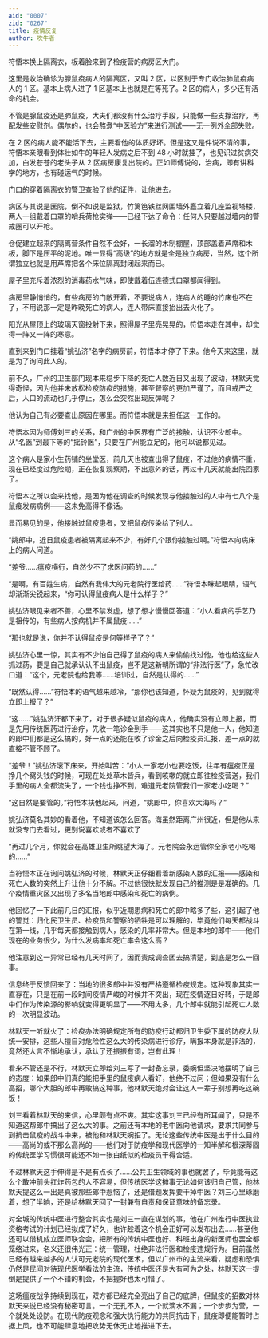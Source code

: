 ```yaml
---
aid: "0007"
zid: "0267"
title: 疫情反复
author: 吹牛者
---
```


符悟本换上隔离衣，板着脸来到了检疫营的病房区大门。

这里是收治确诊为腺鼠疫病人的隔离区，又叫 2 区，以区别于专门收治肺鼠疫病人的 1 区。基本上病人进了 1 区基本上也就是在等死了。2 区的病人，多少还有活命的机会。

不管是腺鼠疫还是肺鼠疫，大夫们都没有什么治疗手段，只能做一些支撑治疗，再配发些安慰剂。偶尔的，也会熬煮“中医验方”来进行测试――无一例外全部失败。

在 2 区的病人能不能活下去，主要看他的体质好坏。但是这又是件说不清的事，符悟本亲眼看到体壮如牛的年轻人发病之后不到 48 小时就挂了，也见识过贫病交加，白发苍苍的老头子从 2 区病房康复出院的。正如师傅说的，治病，即有讲科学的地方，也有碰运气的时候。

门口的穿着隔离衣的警卫查验了他的证件，让他进去。

病区与其说是医院，倒不如说是监狱，竹篱笆铁丝网围墙外矗立着几座监视塔楼，两人一组戴着口罩的哨兵荷枪实弹――已经下达了命令：任何人只要越过墙内的警戒圈可以开枪。

仓促建立起来的隔离营条件自然不会好，一长溜的木制棚屋，顶部盖着芦席和木板，脚下是压平的泥地。唯一显得“高级”的地方就是全是独立病房，当然，这个所谓独立也就是用芦席把各个床位隔离封闭起来而已。

屋子里充斥着浓烈的消毒药水气味，即使戴着伍连德式口罩都闻得到。

病房里静悄悄的，有些病房的门敞开着，不要说病人，连病人的睡的竹床也不在了，不用说那一定是昨晚死亡的病人，连人带床直接抬出去火化了。

阳光从屋顶上的玻璃天窗投射下来，照得屋子里亮晃晃的，符悟本走在其中，却觉得一阵又一阵的寒意。

直到来到门口挂着“姚弘济”名字的病房前，符悟本才停了下来。他今天来这里，就是为了询问此人的。

前不久，广州的卫生部门现本来稳步下降的死亡人数近日又出现了波动，林默天觉得奇怪，因为他并未放松检疫防疫的措施，甚至督察的更加严谨了，而且戒严之后，人口的流动也几乎停止，怎么会突然出现反弹呢？

他认为自己有必要查出原因在哪里。而符悟本就是来担任这一工作的。

符悟本因为师傅刘三的关系，和广州的中医界有广泛的接触，认识不少郎中。从“名医”到最下等的“摇铃医”，只要在广州能立足的，他可以说都见过。

这个病人是家小生药铺的坐堂医，前几天也被查出得了鼠疫，不过他的病情不重，现在已经度过危险期，正在恢复观察期，不出意外的话，再过十几天就能出院回家了。

符悟本之所以会来找他，是因为他在调查的时候发现与他接触过的人中有七八个是鼠疫发病病例――这未免高得不像话。

显而易见的是，他接触过鼠疫患者，又把鼠疫传染给了别人。

“姚郎中，近日鼠疫患者被隔离起来不少，有好几个跟你接触过啊。”符悟本向病床上的病人问道。

“差爷……瘟疫横行，自然少不了求医问药的……”

“是啊，有百姓生病，自然有我伟大的元老院行医给药……”符悟本眯起眼睛，语气却渐渐尖锐起来，“你可认得鼠疫病人是什么样子？”

姚弘济眼见来者不善，心里不禁发虚，想了想才慢慢回答道：“小人看病的手艺乃是祖传的，有些病人按病机并不属鼠疫……”

“那也就是说，你并不认得鼠疫是何等样子了？”

姚弘济心里一惊，其实有不少怕自己得了鼠疫的病人来偷偷找过他，他也给这些人抓过药，要是自己就承认认不出鼠疫，岂不是这新朝所谓的“非法行医”了，急忙改口道：“这个，元老院也给我等……培训过，自然是认得的……”

“既然认得……”符悟本的语气越来越冷，“那你也该知道，怀疑为鼠疫的，见到就得立即上报了？”

“这……”姚弘济汗都下来了，对于很多疑似鼠疫的病人，他确实没有立即上报，而是先用传统医药进行治疗，先收一笔诊金到手――这其实也不只是他一人，他知道的郎中们都是这么搞的，好一点的还能在收了诊金之后向检疫员汇报，差一点的就直接不管不顾了。

“差爷！”姚弘济滚下床来，开始叫苦：“小人一家老小也要吃饭，往年有瘟疫正是挣几个窝头钱的时候，可现在处处草木皆兵，看到咳嗽的就立即往检疫营送，我们手里的病人全都流失了，一个钱也挣不到，难道元老院管我们一家老小吃喝？”

“这自然是要管的。”符悟本扶他起来，问道，“姚郎中，你喜欢大海吗？”

姚弘济莫名其妙的看着他，不知道该怎么回答。海虽然距离广州很近，但是他从来就没专门去看过，更别说喜欢或者不喜欢了

“再过几个月，你就会在高雄卫生所眺望大海了。元老院会永远管你全家老小吃喝的……”

当符悟本正在询问姚弘济的时候，林默天正仔细看着新感染人数的汇报――感染和死亡人数的突然上升让他十分不解。不过他很快就发现自己的推测是是准确的。几个疫情重灾区又出现了多名当地郎中感染和死亡的病例。

他回忆了一下此前几日的汇报，似乎近期患病和死亡的郎中略多了些，这引起了他的警觉：归化民卫生员、检疫员和警察的牺牲是可以理解的，毕竟他们每天都战斗在第一线，几乎每天都接触到病人，感染的几率非常大。但是本地的郎中――他们现在的业务很少，为什么发病率和死亡率会这么高？

他注意到这一异常已经有几天时间了，因而责成调查团去搞清楚，到底是怎么一回事。

信息终于反馈回来了：当地的很多郎中并没有严格遵循检疫规定。这种现象其实一直存在，只是在前一段时间疫情严峻的时候并不突出，现在疫情逐日好转，于是郎中们作为传染源的影响就变得更明显了――不用太多，几个郎中就能引起死亡人数的一次明显波动。

林默天一听就火了：检疫办法明确规定所有的防疫行动都归卫生委下属的防疫大队统一安排，这些人擅自对危险性这么大的传染病进行诊疗，瞒报本身就是非法的，竟然还大言不惭地承认，承认了还振振有词，岂有此理！

看来不管还是不行，林默天立即给刘三写了一封备忘录，委婉但坚决地摆明了自己的态度：如果郎中们真的能把手里的鼠疫病人看好，他绝不过问；但如果没有什么高招，哪个大胆的郎中再敢搞这种事，他林默天绝对会让这人一辈子别想再吃这碗饭！

刘三看着林默天的来信，心里颇有点不爽。其实这事刘三已经有所耳闻了，只是不知道这帮郎中搞出了这么大的事。之前还有本地的老中医向他请求，要求共同参与到抗击鼠疫的战斗中来，被他和林默天婉拒了。无论这些传统中医是出于什么目的――高尚的或不那么高尚的――他们对于防疫学和现代医学的一知半解和根深蒂固的传统医学习惯很可能还不如一张白纸似的检疫员干得合适。

不过林默天这手伸得是不是有点长了……公共卫生领域的事也就罢了，毕竟能有这么个敢冲前头扛炸药包的人不容易，但传统医学这摊事无论如何该归自己管，他林默天提这么一出是真被那些郎中惹恼了，还是借题发挥要干掉中医？刘三心里琢磨着，想了半晌，还是给林默天回了一封兼有自责和保证意味的备忘录。

对全城的传统中医进行整合其实也是刘三一直在谋划的事，他在广州推行中医执业资格考试的计划已经拟成了好久，也许趁着这个机会正好可以发布出去……甚至他还可以借机成立医师联合会，把所有的传统中医也好、科班出身的新医师也罢全都笼络进来，名义还很伟光正：统一管理，杜绝非法行医和检疫违规行为。目前虽然已经有越来越多的人认可元老院的现代医术，但以广州市的主流来看，疑虑和恐惧仍然是民间对待现代医学看法的主流，传统中医还是大有可为之处，林默天这一提倒是提供了一个不错的机会，不把握好也太可惜了。

这场瘟疫战争持续到现在，双方都已经完全亮出了自己的底牌，但鼠疫的招数对林默天来说已经没有秘密可言。一个无孔不入，一个就滴水不漏；一个步步为营，一个就处处设防。在现代防疫观念和强大执行能力的共同抗击下，鼠疫即便能暂时占据上风，也不可能肆意地把攻势无休无止地推进下去。
